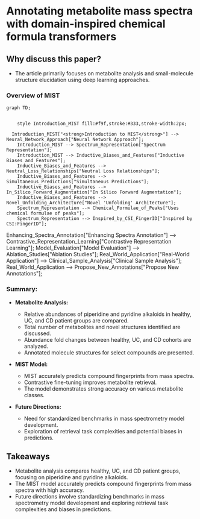 # Annotating metabolite mass spectra with domain-inspired chemical formula transformers

## Why discuss this paper?
- The article primarily focuses on metabolite analysis and small-molecule structure elucidation using deep learning approaches.
### Overview of MIST
```mermaid
graph TD;
    
    
    style Introduction_MIST fill:#f9f,stroke:#333,stroke-width:2px;
  
  Introduction_MIST["<strong>Introduction to MIST</strong>"] --> Neural_Network_Approach["Neural Network Approach"];
    Introduction_MIST --> Spectrum_Representation["Spectrum Representation"];
    Introduction_MIST --> Inductive_Biases_and_Features["Inductive Biases and Features"];
    Inductive_Biases_and_Features --> Neutral_Loss_Relationships["Neutral Loss Relationships"];
    Inductive_Biases_and_Features --> Simultaneous_Predictions["Simultaneous Predictions"];
    Inductive_Biases_and_Features --> In_Silico_Forward_Augmentation["In Silico Forward Augmentation"];
    Inductive_Biases_and_Features --> Novel_Unfolding_Architecture["Novel 'Unfolding' Architecture"];
    Spectrum_Representation --> Chemical_Formulae_of_Peaks["Uses chemical formulae of peaks"];
    Spectrum_Representation --> Inspired_by_CSI_FingerID["Inspired by CSI:FingerID"];

```


Enhancing_Spectra_Annotation["Enhancing Spectra Annotation"] --> Contrastive_Representation_Learning["Contrastive Representation Learning"];
    Model_Evaluation["Model Evaluation"] --> Ablation_Studies["Ablation Studies"];
    Real_World_Application["Real-World Application"] --> Clinical_Sample_Analysis["Clinical Sample Analysis"];
    Real_World_Application --> Propose_New_Annotations["Propose New Annotations"];

### Summary:

- **Metabolite Analysis:**
  - Relative abundances of piperidine and pyridine alkaloids in healthy, UC, and CD patient groups are compared.
  - Total number of metabolites and novel structures identified are discussed.
  - Abundance fold changes between healthy, UC, and CD cohorts are analyzed.
  - Annotated molecule structures for select compounds are presented.

- **MIST Model:**
  - MIST accurately predicts compound fingerprints from mass spectra.
  - Contrastive fine-tuning improves metabolite retrieval.
  - The model demonstrates strong accuracy on various metabolite classes.

- **Future Directions:**
  - Need for standardized benchmarks in mass spectrometry model development.
  - Exploration of retrieval task complexities and potential biases in predictions.


## Takeaways
- Metabolite analysis compares healthy, UC, and CD patient groups, focusing on piperidine and pyridine alkaloids.
- The MIST model accurately predicts compound fingerprints from mass spectra with high accuracy.
- Future directions involve standardizing benchmarks in mass spectrometry model development and exploring retrieval task complexities and biases in predictions.